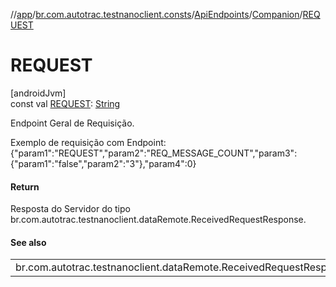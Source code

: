 //[app](../../../../index.md)/[br.com.autotrac.testnanoclient.consts](../../index.md)/[ApiEndpoints](../index.md)/[Companion](index.md)/[REQUEST](-r-e-q-u-e-s-t.md)

# REQUEST

[androidJvm]\
const val [REQUEST](-r-e-q-u-e-s-t.md): [String](https://kotlinlang.org/api/latest/jvm/stdlib/kotlin/-string/index.html)

Endpoint Geral de Requisição.

Exemplo de requisição com Endpoint: {&quot;param1&quot;:&quot;REQUEST&quot;,&quot;param2&quot;:&quot;REQ_MESSAGE_COUNT&quot;,&quot;param3&quot;:{&quot;param1&quot;:&quot;false&quot;,&quot;param2&quot;:&quot;3&quot;},&quot;param4&quot;:0}

#### Return

Resposta do Servidor do tipo br.com.autotrac.testnanoclient.dataRemote.ReceivedRequestResponse.

#### See also

| |
|---|
| br.com.autotrac.testnanoclient.dataRemote.ReceivedRequestResponse |
